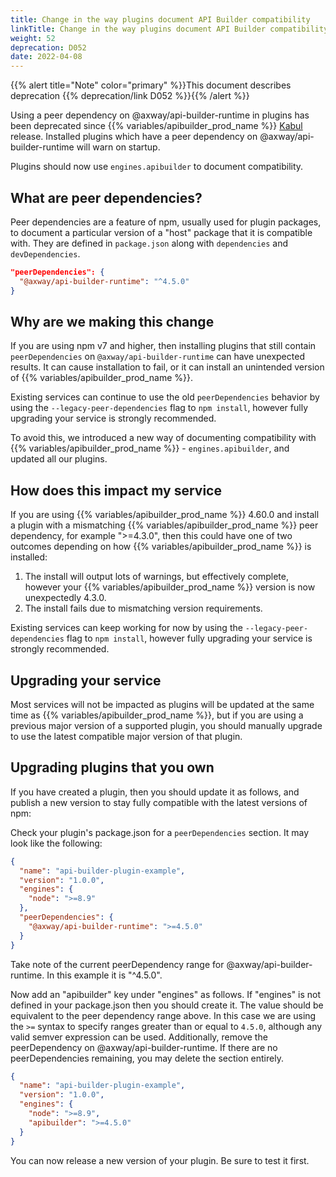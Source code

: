 ```yaml
---
title: Change in the way plugins document API Builder compatibility
linkTitle: Change in the way plugins document API Builder compatibility
weight: 52
deprecation: D052
date: 2022-04-08
---
```


{{% alert title="Note" color="primary" %}}This document describes deprecation {{% deprecation/link D052 %}}{{% /alert %}}

Using a peer dependency on @axway/api-builder-runtime in plugins has been deprecated since {{% variables/apibuilder_prod_name %}} [Kabul](/docs/release_notes/kabul) release. Installed plugins which have a peer dependency on @axway/api-builder-runtime will warn on startup.

Plugins should now use `engines.apibuilder` to document compatibility.

## What are peer dependencies?
Peer dependencies are a feature of npm, usually used for plugin packages, to document a particular version of a "host" package that it is compatible with. They are defined in `package.json` along with `dependencies` and `devDependencies`.

```json
"peerDependencies": {
  "@axway/api-builder-runtime": "^4.5.0"
}
```

## Why are we making this change

If you are using npm v7 and higher, then installing plugins that still contain `peerDependencies` on `@axway/api-builder-runtime` can have unexpected results. It can cause installation to fail, or it can install an unintended version of {{% variables/apibuilder_prod_name %}}.

Existing services can continue to use the old `peerDependencies` behavior by using the `--legacy-peer-dependencies` flag to `npm install`, however fully upgrading your service is strongly recommended.

To avoid this, we introduced a new way of documenting compatibility with {{% variables/apibuilder_prod_name %}} - `engines.apibuilder`, and updated all our plugins.

## How does this impact my service

If you are using {{% variables/apibuilder_prod_name %}} 4.60.0 and install a plugin with a mismatching {{% variables/apibuilder_prod_name %}} peer dependency, for example ">=4.3.0", then this could have one of two outcomes depending on how {{% variables/apibuilder_prod_name %}} is installed:
1. The install will output lots of warnings, but effectively complete, however your {{% variables/apibuilder_prod_name %}} version is now unexpectedly 4.3.0.
1. The install fails due to mismatching version requirements.

Existing services can keep working for now by using the `--legacy-peer-dependencies` flag to `npm install`, however fully upgrading your service is strongly recommended.

## Upgrading your service
Most services will not be impacted as plugins will be updated at the same time as {{% variables/apibuilder_prod_name %}}, but if you are using a previous major version of a supported plugin, you should manually upgrade to use the latest compatible major version of that plugin.

## Upgrading plugins that you own
If you have created a plugin, then you should update it as follows, and publish a new version to stay fully compatible with the latest versions of npm:

Check your plugin's package.json for a `peerDependencies` section. It may look like the following:

```json
{
  "name": "api-builder-plugin-example",
  "version": "1.0.0",
  "engines": {
    "node": ">=8.9"
  },
  "peerDependencies": {
    "@axway/api-builder-runtime": ">=4.5.0"
  }
}
```

Take note of the current peerDependency range for @axway/api-builder-runtime. In this example it is "^4.5.0".

Now add an "apibuilder" key under "engines" as follows. If "engines" is not defined in your package.json then you should create it. The value should be equivalent to the peer dependency range above. In this case we are using the `>=` syntax to specify ranges greater than or equal to `4.5.0`, although any valid semver expression can be used. Additionally, remove the peerDependency on @axway/api-builder-runtime. If there are no peerDependencies remaining, you may delete the section entirely.

```json
{
  "name": "api-builder-plugin-example",
  "version": "1.0.0",
  "engines": {
    "node": ">=8.9",
    "apibuilder": ">=4.5.0"
  }
}
```

You can now release a new version of your plugin. Be sure to test it first.
